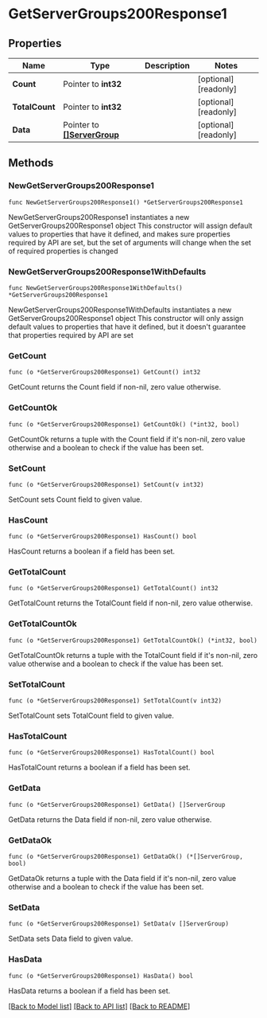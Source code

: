 # GetServerGroups200Response1

## Properties

Name | Type | Description | Notes
------------ | ------------- | ------------- | -------------
**Count** | Pointer to **int32** |  | [optional] [readonly] 
**TotalCount** | Pointer to **int32** |  | [optional] [readonly] 
**Data** | Pointer to [**[]ServerGroup**](ServerGroup.md) |  | [optional] [readonly] 

## Methods

### NewGetServerGroups200Response1

`func NewGetServerGroups200Response1() *GetServerGroups200Response1`

NewGetServerGroups200Response1 instantiates a new GetServerGroups200Response1 object
This constructor will assign default values to properties that have it defined,
and makes sure properties required by API are set, but the set of arguments
will change when the set of required properties is changed

### NewGetServerGroups200Response1WithDefaults

`func NewGetServerGroups200Response1WithDefaults() *GetServerGroups200Response1`

NewGetServerGroups200Response1WithDefaults instantiates a new GetServerGroups200Response1 object
This constructor will only assign default values to properties that have it defined,
but it doesn't guarantee that properties required by API are set

### GetCount

`func (o *GetServerGroups200Response1) GetCount() int32`

GetCount returns the Count field if non-nil, zero value otherwise.

### GetCountOk

`func (o *GetServerGroups200Response1) GetCountOk() (*int32, bool)`

GetCountOk returns a tuple with the Count field if it's non-nil, zero value otherwise
and a boolean to check if the value has been set.

### SetCount

`func (o *GetServerGroups200Response1) SetCount(v int32)`

SetCount sets Count field to given value.

### HasCount

`func (o *GetServerGroups200Response1) HasCount() bool`

HasCount returns a boolean if a field has been set.

### GetTotalCount

`func (o *GetServerGroups200Response1) GetTotalCount() int32`

GetTotalCount returns the TotalCount field if non-nil, zero value otherwise.

### GetTotalCountOk

`func (o *GetServerGroups200Response1) GetTotalCountOk() (*int32, bool)`

GetTotalCountOk returns a tuple with the TotalCount field if it's non-nil, zero value otherwise
and a boolean to check if the value has been set.

### SetTotalCount

`func (o *GetServerGroups200Response1) SetTotalCount(v int32)`

SetTotalCount sets TotalCount field to given value.

### HasTotalCount

`func (o *GetServerGroups200Response1) HasTotalCount() bool`

HasTotalCount returns a boolean if a field has been set.

### GetData

`func (o *GetServerGroups200Response1) GetData() []ServerGroup`

GetData returns the Data field if non-nil, zero value otherwise.

### GetDataOk

`func (o *GetServerGroups200Response1) GetDataOk() (*[]ServerGroup, bool)`

GetDataOk returns a tuple with the Data field if it's non-nil, zero value otherwise
and a boolean to check if the value has been set.

### SetData

`func (o *GetServerGroups200Response1) SetData(v []ServerGroup)`

SetData sets Data field to given value.

### HasData

`func (o *GetServerGroups200Response1) HasData() bool`

HasData returns a boolean if a field has been set.


[[Back to Model list]](../README.md#documentation-for-models) [[Back to API list]](../README.md#documentation-for-api-endpoints) [[Back to README]](../README.md)


